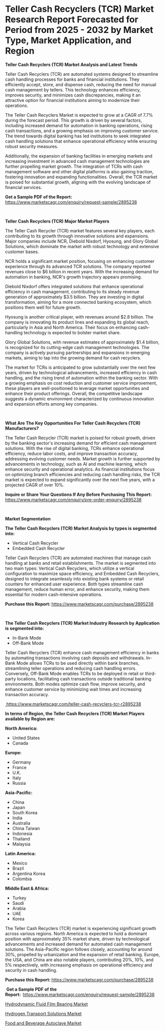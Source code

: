 <p><h1>Teller Cash Recyclers (TCR) Market Research Report Forecasted for Period from 2025 -  2032 by Market Type, Market Application, and Region</h1></p><p><strong>Teller Cash Recyclers (TCR) Market Analysis and Latest Trends</strong></p>
<p><p>Teller Cash Recyclers (TCR) are automated systems designed to streamline cash handling processes for banks and financial institutions. They efficiently accept, store, and dispense cash, reducing the need for manual cash management by tellers. This technology enhances efficiency, improves security, and minimizes cash discrepancies, making it an attractive option for financial institutions aiming to modernize their operations.</p><p>The Teller Cash Recyclers Market is expected to grow at a CAGR of 7.7% during the forecast period. This growth is driven by several factors, including increased demand for automation in banking operations, rising cash transactions, and a growing emphasis on improving customer service. The trend towards digital banking has led institutions to seek integrated cash handling solutions that enhance operational efficiency while ensuring robust security measures.</p><p>Additionally, the expansion of banking facilities in emerging markets and increasing investment in advanced cash management technologies are further propelling market growth. The integration of TCRs with cash management software and other digital platforms is also gaining traction, fostering innovation and expanding functionalities. Overall, the TCR market is poised for substantial growth, aligning with the evolving landscape of financial services.</p></p>
<p><strong>Get a Sample PDF of the Report:&nbsp;</strong> <a href="https://www.marketscagr.com/enquiry/request-sample/2895238?utm_campaign=2012&utm_medium=2&utm_source=Github&utm_content=ia&utm_term=15032025&utm_id=teller-cash-recyclers-tcr">https://www.marketscagr.com/enquiry/request-sample/2895238</a></p>
<p>&nbsp;</p>
<p><strong>Teller Cash Recyclers (TCR) Major Market Players</strong></p>
<p><p>The Teller Cash Recycler (TCR) market features several key players, each contributing to its growth through innovative solutions and expansions. Major companies include NCR, Diebold Nixdorf, Hyosung, and Glory Global Solutions, which dominate the market with robust technology and extensive customer bases.</p><p>NCR holds a significant market position, focusing on enhancing customer experience through its advanced TCR solutions. The company reported revenues close to $6 billion in recent years. With the increasing demand for automation in banking, NCR's growth trajectory appears promising.</p><p>Diebold Nixdorf offers integrated solutions that enhance operational efficiency in cash management, contributing to its steady revenue generation of approximately $3.5 billion. They are investing in digital transformation, aiming for a more connected banking ecosystem, which positions them well for future growth.</p><p>Hyosung is another critical player, with revenues around $2.8 billion. The company is innovating its product lines and expanding its global reach, particularly in Asia and North America. Their focus on enhancing cash-handling technology is expected to bolster market share.</p><p>Glory Global Solutions, with revenue estimates of approximately $1.4 billion, is recognized for its cutting-edge cash management technologies. The company is actively pursuing partnerships and expansions in emerging markets, aiming to tap into the growing demand for cash recyclers.</p><p>The market for TCRs is anticipated to grow substantially over the next few years, driven by technological advancements, increased efficiency in cash handling, and the rising trend of automation within the banking sector. With a growing emphasis on cost reduction and customer service improvement, these players are well-positioned to leverage market opportunities and enhance their product offerings. Overall, the competitive landscape suggests a dynamic environment characterized by continuous innovation and expansion efforts among key companies.</p></p>
<p>&nbsp;</p>
<p><strong>What Are The Key Opportunities For Teller Cash Recyclers (TCR) Manufacturers?</strong></p>
<p><p>The Teller Cash Recycler (TCR) market is poised for robust growth, driven by the banking sector's increasing demand for efficient cash management solutions. With the rise of digital banking, TCRs enhance operational efficiency, reduce labor costs, and improve transaction accuracy, addressing evolving customer needs. Market growth is further supported by advancements in technology, such as AI and machine learning, which enhance security and operational analytics. As financial institutions focus on optimizing branch efficiencies and reducing cash handling risks, the TCR market is expected to expand significantly over the next five years, with a projected CAGR of over 10%.</p></p>
<p><strong>Inquire or Share Your Questions If Any Before Purchasing This Report:</strong> <a href="https://www.marketscagr.com/enquiry/pre-order-enquiry/2895238?utm_campaign=2012&utm_medium=2&utm_source=Github&utm_content=ia&utm_term=15032025&utm_id=teller-cash-recyclers-tcr">https://www.marketscagr.com/enquiry/pre-order-enquiry/2895238</a></p>
<p>&nbsp;</p>
<p><strong>Market Segmentation</strong></p>
<p><strong>The Teller Cash Recyclers (TCR) Market Analysis by types is segmented into:</strong></p>
<p><ul><li>Vertical Cash Recycler</li><li>Embedded Cash Recycler</li></ul></p>
<p><p>Teller Cash Recyclers (TCR) are automated machines that manage cash handling at banks and retail establishments. The market is segmented into two main types: Vertical Cash Recyclers, which utilize a vertical configuration to maximize space efficiency, and Embedded Cash Recyclers, designed to integrate seamlessly into existing bank systems or retail counters for enhanced user experience. Both types streamline cash management, reduce human error, and enhance security, making them essential for modern cash-intensive operations.</p></p>
<p><strong>Purchase this Report:&nbsp;</strong><a href="https://www.marketscagr.com/purchase/2895238?utm_campaign=2012&utm_medium=2&utm_source=Github&utm_content=ia&utm_term=15032025&utm_id=teller-cash-recyclers-tcr">https://www.marketscagr.com/purchase/2895238</a></p>
<p>&nbsp;</p>
<p><strong>The Teller Cash Recyclers (TCR) Market Industry Research by Application is segmented into:</strong></p>
<p><ul><li>In-Bank Mode</li><li>Off-Bank Mode</li></ul></p>
<p><p>Teller Cash Recyclers (TCR) enhance cash management efficiency in banks by automating transactions involving cash deposits and withdrawals. In-Bank Mode allows TCRs to be used directly within bank branches, streamlining teller operations and reducing cash handling errors. Conversely, Off-Bank Mode enables TCRs to be deployed in retail or third-party locations, facilitating cash transactions outside traditional banking environments. Both modes optimize cash flow, improve security, and enhance customer service by minimizing wait times and increasing transaction accuracy.</p></p>
<p><a href="https://www.marketscagr.com/teller-cash-recyclers-tcr-r2895238?utm_campaign=2012&utm_medium=2&utm_source=Github&utm_content=ia&utm_term=15032025&utm_id=teller-cash-recyclers-tcr">&nbsp;https://www.marketscagr.com/teller-cash-recyclers-tcr-r2895238</a></p>
<p><strong>In terms of Region, the Teller Cash Recyclers (TCR) Market Players available by Region are:</strong></p>
<p>
    <p> <strong> North America: </strong>
        <ul>
            <li>United States</li>
            <li>Canada</li>
        </ul>
        </p> 
    <p> <strong> Europe: </strong>
        <ul>
            <li>Germany</li>
            <li>France</li>
            <li>U.K.</li>
            <li>Italy</li>
            <li>Russia</li>
        </ul>
        </p> 
    <p> <strong> Asia-Pacific: </strong>
        <ul>
            <li>China</li>
            <li>Japan</li>
            <li>South Korea</li>
            <li>India</li>
            <li>Australia</li>
            <li>China Taiwan</li>
            <li>Indonesia</li>
            <li>Thailand</li>
            <li>Malaysia</li>
        </ul>
        </p> 
    <p> <strong> Latin America: </strong>
        <ul>
            <li>Mexico</li>
            <li>Brazil</li>
            <li>Argentina Korea</li>
            <li>Colombia</li>
        </ul>
        </p> 
    <p> <strong> Middle East & Africa: </strong>
        <ul>
            <li>Turkey</li>
            <li>Saudi</li>
            <li>Arabia</li>
            <li>UAE</li>
            <li>Korea</li>
        </ul>
    </p>
    </p>
<p><p>The Teller Cash Recyclers (TCR) market is experiencing significant growth across various regions. North America is expected to hold a dominant position with approximately 35% market share, driven by technological advancements and increased demand for automated cash management solutions. The Asia-Pacific region follows closely, accounting for around 30%, propelled by urbanization and the expansion of retail banking. Europe, the USA, and China are also notable players, contributing 20%, 10%, and 5% respectively, with increasing emphasis on operational efficiency and security in cash handling.</p></p>
<p><strong>Purchase this Report: </strong><a href="https://www.marketscagr.com/purchase/2895238?utm_campaign=2012&utm_medium=2&utm_source=Github&utm_content=ia&utm_term=15032025&utm_id=teller-cash-recyclers-tcr">https://www.marketscagr.com/purchase/2895238</a></p>
<p>&nbsp;<strong>Get a Sample PDF of the Report:&nbsp;&nbsp;</strong><a href="https://www.marketscagr.com/enquiry/request-sample/2895238?utm_campaign=2012&utm_medium=2&utm_source=Github&utm_content=ia&utm_term=15032025&utm_id=teller-cash-recyclers-tcr">https://www.marketscagr.com/enquiry/request-sample/2895238</a></p>
<p><strong></strong></p>
<p><p><a href="https://github.com/agemakisel4b/Market-Research-Report-List-1/blob/main/hydrodynamic-fluid-film-bearing-market.md?utm_campaign=2012&utm_medium=2&utm_source=Github&utm_content=ia&utm_term=15032025&utm_id=teller-cash-recyclers-tcr">Hydrodynamic Fluid Film Bearing Market</a></p><p><a href="https://github.com/bawksmaedamu/Market-Research-Report-List-1/blob/main/hydrogen-transport-solutions-market.md?utm_campaign=2012&utm_medium=2&utm_source=Github&utm_content=ia&utm_term=15032025&utm_id=teller-cash-recyclers-tcr">Hydrogen Transport Solutions Market</a></p><p><a href="https://github.com/ChiragRP21/Market-Research-Report-List-7/blob/main/food-and-beverage-autoclave-market.md?utm_campaign=2012&utm_medium=2&utm_source=Github&utm_content=ia&utm_term=15032025&utm_id=teller-cash-recyclers-tcr">Food and Beverage Autoclave Market</a></p></p>